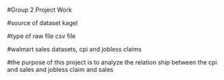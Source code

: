 #Group 2 Project Work

#source of dataset kagel

#type of raw file csv file

#walmart sales datasets, cpi and jobless claims

#the purpose of this project is to analyze the relation ship between the cpi and sales and jobless claim and sales
